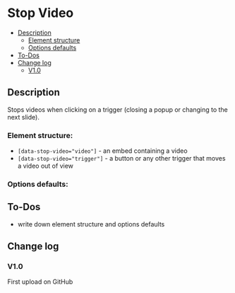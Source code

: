 # Stop Video
- [Description](#description)
    - [Element structure](#element-structure)
    - [Options defaults](#options-defaults)
- [To-Dos](#to-dos)
- [Change log](#change-log)
    - [V1.0](#v10)

## Description
Stops videos when clicking on a trigger (closing a popup or changing to the next slide).
### Element structure:
- `[data-stop-video="video"]` - an embed containing a video
- `[data-stop-video="trigger"]` - a button or any other trigger that moves a video out of view
### Options defaults:

## To-Dos
- write down element structure and options defaults

## Change log
### V1.0
First upload on GitHub